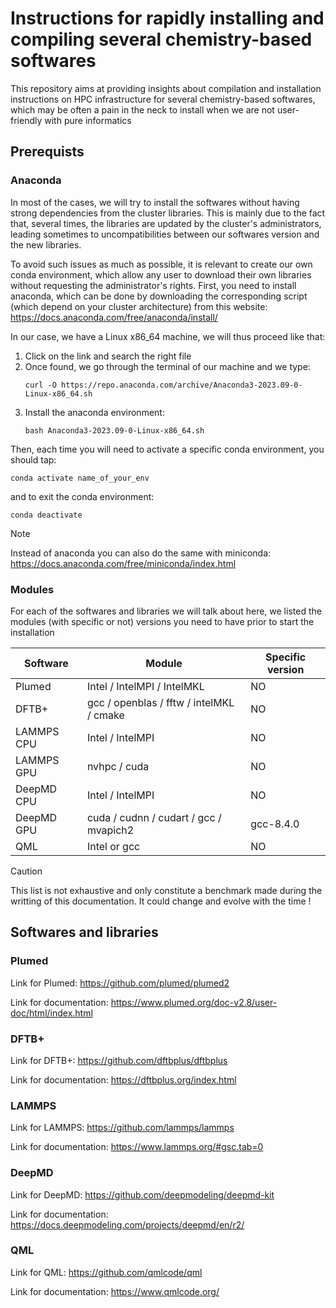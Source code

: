 # Instructions for rapidly installing and compiling several chemistry-based softwares
This repository aims at providing insights about compilation and installation instructions on HPC infrastructure for several chemistry-based softwares, which may be often a pain in the neck to install when we are not user-friendly with pure informatics

## Prerequists

### Anaconda
In most of the cases, we will try to install the softwares without having strong dependencies from the cluster libraries. This is mainly due to the fact that, several times, the libraries are updated by the cluster's administrators, leading sometimes to uncompatibilities between our softwares version and the new libraries. 

To avoid such issues as much as possible, it is relevant to create our own conda environment, which allow any user to download their own libraries without requesting the administrator's rights. First, you need to install anaconda, which can be done by downloading the corresponding script (which depend on your cluster architecture) from this website: https://docs.anaconda.com/free/anaconda/install/

In our case, we have a Linux x86_64 machine, we will thus proceed like that: 
1. Click on the link and search the right file
2. Once found, we go through the terminal of our machine and we type:
   ```
   curl -O https://repo.anaconda.com/archive/Anaconda3-2023.09-0-Linux-x86_64.sh
   ```
3. Install the anaconda environment:
   ```
   bash Anaconda3-2023.09-0-Linux-x86_64.sh
   ```

Then, each time you will need to activate a specific conda environment, you should tap:
```
conda activate name_of_your_env
```
and to exit the conda environment:
```
conda deactivate
```

> [!NOTE]
> Instead of anaconda you can also do the same with miniconda: https://docs.anaconda.com/free/miniconda/index.html

### Modules

For each of the softwares and libraries we will talk about here, we listed the modules (with specific or not) versions you need to have prior to start the installation

| Software | Module | Specific version |
|---|---|---|
|Plumed|Intel / IntelMPI / IntelMKL|NO|
|DFTB+|gcc / openblas / fftw / intelMKL / cmake|NO|
|LAMMPS CPU|Intel / IntelMPI|NO|
|LAMMPS GPU|nvhpc / cuda|NO|
|DeepMD CPU|Intel / IntelMPI|NO|
|DeepMD GPU|cuda / cudnn / cudart / gcc / mvapich2|gcc-8.4.0|
|QML|Intel or gcc|NO|

> [!CAUTION]
> This list is not exhaustive and only constitute a benchmark made during the writting of this documentation. It could change and evolve with the time !

## Softwares and libraries

### Plumed
Link for Plumed: https://github.com/plumed/plumed2

Link for documentation: https://www.plumed.org/doc-v2.8/user-doc/html/index.html

### DFTB+
Link for DFTB+: https://github.com/dftbplus/dftbplus

Link for documentation: https://dftbplus.org/index.html

### LAMMPS
Link for LAMMPS: https://github.com/lammps/lammps

Link for documentation: https://www.lammps.org/#gsc.tab=0

### DeepMD
Link for DeepMD: https://github.com/deepmodeling/deepmd-kit

Link for documentation: https://docs.deepmodeling.com/projects/deepmd/en/r2/

### QML
Link for QML: https://github.com/qmlcode/qml

Link for documentation: https://www.qmlcode.org/
